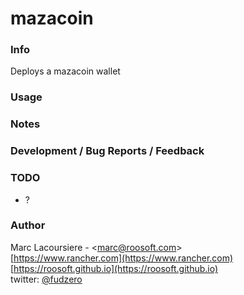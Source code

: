 # mazacoin

### Info

Deploys a mazacoin wallet

### Usage

### Notes

### Development / Bug Reports / Feedback


### TODO
  * ?

### Author

Marc Lacoursiere - &lt;[marc@roosoft.com](mailto:marc@roosoft.com)&gt;  
[https://www.rancher.com](https://www.rancher.com)  
[https://roosoft.github.io](https://roosoft.github.io)  
twitter: [@fudzero](https://twitter.com/fudzero)  
